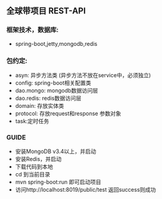 ## 全球带项目 REST-API

### 框架技术，数据库:

- spring-boot,jetty,mongodb,redis

### 包约定:
- asyn: 异步方法类 (异步方法不放在service中，必须独立)
- config: spring-boot相关配置类
- dao.mongo: mongodb数据访问层
- dao.redis: redis数据访问层
- domain: 存放实体类
- protocol: 存放request和response 参数对象
- task:定时任务

### GUIDE
- 安装MongoDB v3.4以上，并启动
- 安装Redis，并启动
- 下载代码到本地
- cd 到当前目录
- mvn spring-boot:run 即可启动项目
- 访问http://localhost:8019/public/test 返回success则成功




